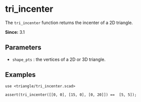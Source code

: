 # tri_incenter

The `tri_incenter` function returns the incenter of a 2D triangle. 

**Since:** 3.1

## Parameters

- `shape_pts` : the vertices of a 2D or 3D triangle.

## Examples

    use <triangle/tri_incenter.scad>
   
    assert(tri_incenter([[0, 0], [15, 0], [0, 20]]) ==  [5, 5]);